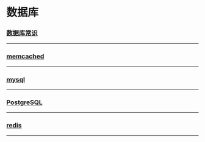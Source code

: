 数据库
======

### [数据库常识](common/index)

---

### [memcached](memcached/index)

---

### [mysql](mysql/index)

---

### [PostgreSQL](postgresql/index)

---

### [redis](redis/index)

---
